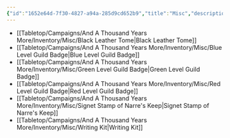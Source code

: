 ```yaml
---
{"id":"1652e64d-7f30-4827-a94a-285d9cd652b9","title":"Misc","description":"Inventory - Misc","publish":true,"date_created":"Tuesday, April 2nd 2024, 6:11:56 pm","date_modified":"Friday, April 26th 2024, 11:23:03 pm","editing_lock":true,"live_preview":true,"cssclasses":["mado-heading"],"path":"Tabletop/Campaigns/And A Thousand Years More/Inventory/Misc/index.md","permalink":"/tabletop/campaigns/and-a-thousand-years-more/inventory/misc/index/","PassFrontmatter":true}
---
```



- [[Tabletop/Campaigns/And A Thousand Years More/Inventory/Misc/Black Leather Tome\|Black Leather Tome]]
- [[Tabletop/Campaigns/And A Thousand Years More/Inventory/Misc/Blue Level Guild Badge\|Blue Level Guild Badge]]
- [[Tabletop/Campaigns/And A Thousand Years More/Inventory/Misc/Green Level Guild Badge\|Green Level Guild Badge]]
- [[Tabletop/Campaigns/And A Thousand Years More/Inventory/Misc/Red Level Guild Badge\|Red Level Guild Badge]]
- [[Tabletop/Campaigns/And A Thousand Years More/Inventory/Misc/Signet Stamp of Narre's Keep\|Signet Stamp of Narre's Keep]]
- [[Tabletop/Campaigns/And A Thousand Years More/Inventory/Misc/Writing Kit\|Writing Kit]]

